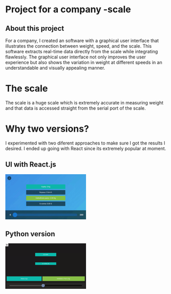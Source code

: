 # Project for a company -scale
## About this project
For a company, I created an software with a graphical user interface that illustrates the connection between weight, speed, and the scale. This software extracts real-time data directly from the scale while integrating flawlessly. The graphical user interface not only improves the user experience but also shows the variation in weight at different speeds in an understandable and visually appealing manner.

# The scale
The scale is a huge scale which is extremely accurate in measuring weight and that data is accessed straight from the serial port of the scale.

# Why two versions?
I experimented with two diferent approaches to make sure I got the results I desired. I ended up going with React since its extremely popular at moment.

## UI with React.js 
<img width="50%" src="/assets/kuva-1.gif" alt="näyttö 1" title="img1">

## Python version
<img width="50%" src="/assets/kuva-2.gif" alt="näyttö 2" title="img2">
